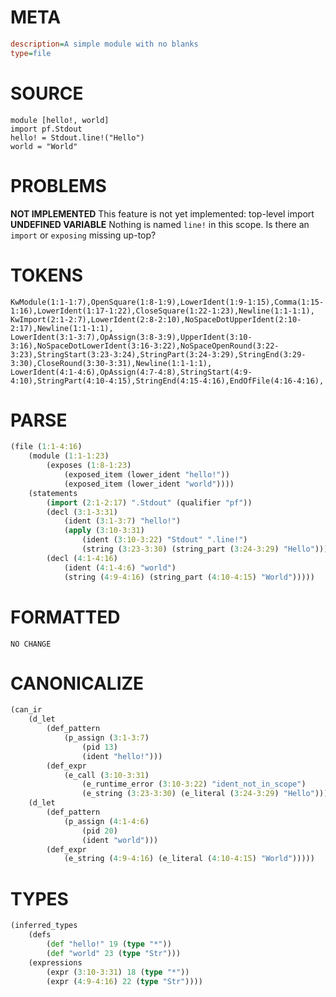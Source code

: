 # META
~~~ini
description=A simple module with no blanks
type=file
~~~
# SOURCE
~~~roc
module [hello!, world]
import pf.Stdout
hello! = Stdout.line!("Hello")
world = "World"
~~~
# PROBLEMS
**NOT IMPLEMENTED**
This feature is not yet implemented: top-level import
**UNDEFINED VARIABLE**
Nothing is named `line!` in this scope.
Is there an `import` or `exposing` missing up-top?
# TOKENS
~~~zig
KwModule(1:1-1:7),OpenSquare(1:8-1:9),LowerIdent(1:9-1:15),Comma(1:15-1:16),LowerIdent(1:17-1:22),CloseSquare(1:22-1:23),Newline(1:1-1:1),
KwImport(2:1-2:7),LowerIdent(2:8-2:10),NoSpaceDotUpperIdent(2:10-2:17),Newline(1:1-1:1),
LowerIdent(3:1-3:7),OpAssign(3:8-3:9),UpperIdent(3:10-3:16),NoSpaceDotLowerIdent(3:16-3:22),NoSpaceOpenRound(3:22-3:23),StringStart(3:23-3:24),StringPart(3:24-3:29),StringEnd(3:29-3:30),CloseRound(3:30-3:31),Newline(1:1-1:1),
LowerIdent(4:1-4:6),OpAssign(4:7-4:8),StringStart(4:9-4:10),StringPart(4:10-4:15),StringEnd(4:15-4:16),EndOfFile(4:16-4:16),
~~~
# PARSE
~~~clojure
(file (1:1-4:16)
	(module (1:1-1:23)
		(exposes (1:8-1:23)
			(exposed_item (lower_ident "hello!"))
			(exposed_item (lower_ident "world"))))
	(statements
		(import (2:1-2:17) ".Stdout" (qualifier "pf"))
		(decl (3:1-3:31)
			(ident (3:1-3:7) "hello!")
			(apply (3:10-3:31)
				(ident (3:10-3:22) "Stdout" ".line!")
				(string (3:23-3:30) (string_part (3:24-3:29) "Hello"))))
		(decl (4:1-4:16)
			(ident (4:1-4:6) "world")
			(string (4:9-4:16) (string_part (4:10-4:15) "World")))))
~~~
# FORMATTED
~~~roc
NO CHANGE
~~~
# CANONICALIZE
~~~clojure
(can_ir
	(d_let
		(def_pattern
			(p_assign (3:1-3:7)
				(pid 13)
				(ident "hello!")))
		(def_expr
			(e_call (3:10-3:31)
				(e_runtime_error (3:10-3:22) "ident_not_in_scope")
				(e_string (3:23-3:30) (e_literal (3:24-3:29) "Hello")))))
	(d_let
		(def_pattern
			(p_assign (4:1-4:6)
				(pid 20)
				(ident "world")))
		(def_expr
			(e_string (4:9-4:16) (e_literal (4:10-4:15) "World")))))
~~~
# TYPES
~~~clojure
(inferred_types
	(defs
		(def "hello!" 19 (type "*"))
		(def "world" 23 (type "Str")))
	(expressions
		(expr (3:10-3:31) 18 (type "*"))
		(expr (4:9-4:16) 22 (type "Str"))))
~~~